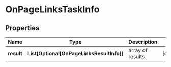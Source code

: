 # OnPageLinksTaskInfo


## Properties

| Name | Type | Description | Notes |
|------------ | ------------- | ------------- | -------------|
**result** | **List[Optional[OnPageLinksResultInfo]]** | array of results |[optional]|